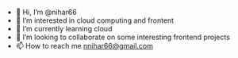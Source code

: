 - 👋 Hi, I’m @nihar66
- 👀 I’m interested in cloud computing and frontent
- 🌱 I’m currently learning cloud
- 💞️ I’m looking to collaborate on some interesting frontend projects
- 📫 How to reach me nnihar66@gmail.com

<!---
nihar66/nihar66 is a ✨ special ✨ repository because its `README.md` (this file) appears on your GitHub profile.
You can click the Preview link to take a look at your changes.
--->

